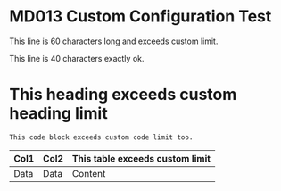 # MD013 Custom Configuration Test

This line is 60 characters long and exceeds custom limit.

This line is 40 characters exactly ok.

# This heading exceeds custom heading limit

```
This code block exceeds custom code limit too.
```

| Col1 | Col2 | This table exceeds custom limit |
|------|------|----------------------------------|
| Data | Data | Content                          |